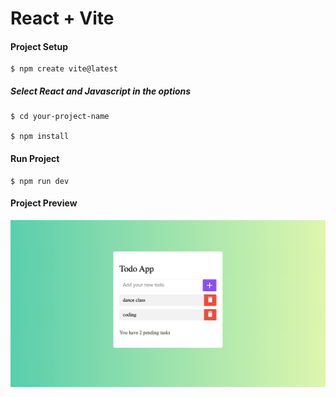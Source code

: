 # React + Vite

#### Project Setup

    $ npm create vite@latest

##### Select React and Javascript in the options

    $ cd your-project-name

    $ npm install

#### Run Project

    $ npm run dev

#### Project Preview

![alt text](./public/demo.png)